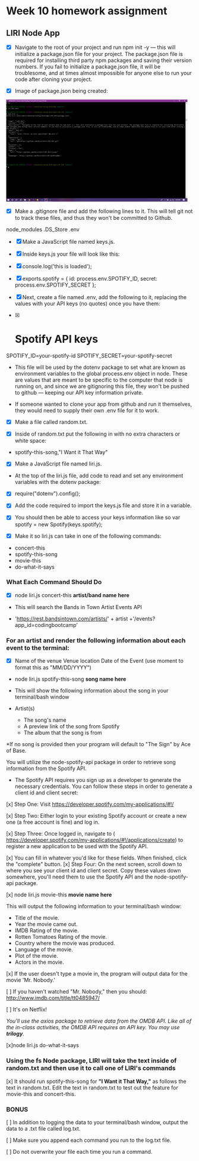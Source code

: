 # Week 10 homework assignment

## LIRI Node App

- [x] Navigate to the root of your project and run npm init -y — this will initialize a package.json file for your project. The package.json file is required for installing third party npm packages and saving their version numbers. If you fail to initialize a package.json file, it will be troublesome, and at times almost impossible for anyone else to run your code after cloning your project.

- [x] Image of package.json being created:

![Image of package.json created](/images/package_json.jpg) 

- [x] Make a .gitignore file and add the following lines to it. This will tell git not to track these files, and thus they won't be committed to Github.

node_modules
.DS_Store
.env

- [x] Make a JavaScript file named keys.js.

- [x] Inside keys.js your file will look like this:

- [x] console.log('this is loaded');

- [x] exports.spotify = {
  id: process.env.SPOTIFY_ID,
  secret: process.env.SPOTIFY_SECRET
};

- [x] Next, create a file named .env, add the following to it, replacing the values with your API keys (no quotes) once you have them:

- [x] # Spotify API keys

SPOTIFY_ID=your-spotify-id
SPOTIFY_SECRET=your-spotify-secret

- This file will be used by the dotenv package to set what are known as environment variables to the global process.env object in node. These are values that are meant to be specific to the computer that node is running on, and since we are gitignoring this file, they won't be pushed to github — keeping our API key information private.

- If someone wanted to clone your app from github and run it themselves, they would need to supply their own .env file for it to work.

- [x] Make a file called random.txt.

- [x] Inside of random.txt put the following in with no extra characters or white space:

- spotify-this-song,"I Want it That Way"

- [x] Make a JavaScript file named liri.js.

- At the top of the liri.js file, add code to read and set any environment variables with the dotenv package:

- [x] require("dotenv").config();

- [x] Add the code required to import the keys.js file and store it in a variable.

- [x] You should then be able to access your keys information like so
  var spotify = new Spotify(keys.spotify);

- [x] Make it so liri.js can take in one of the following commands:

- concert-this
- spotify-this-song
- movie-this
- do-what-it-says

### What Each Command Should Do

- [x] node liri.js concert-this **artist/band name here**

- This will search the Bands in Town Artist Events API

- 'https://rest.bandsintown.com/artists/' + artist +'/events?app_id=codingbootcamp'

### For an artist and render the following information about each event to the terminal:

-[x] Name of the venue
Venue location
Date of the Event (use moment to format this as "MM/DD/YYYY")

- node liri.js spotify-this-song **song name here**

- This will show the following information about the song in your terminal/bash window

- Artist(s)

  - The song's name
  - A preview link of the song from Spotify
  - The album that the song is from

*If no song is provided then your program will default to "The Sign" by Ace of Base.

You will utilize the node-spotify-api package in order to retrieve song information from the Spotify API.

- The Spotify API requires you sign up as a developer to generate the necessary credentials. You can follow these steps in order to generate a client id and client secret:

[x] Step One: Visit https://developer.spotify.com/my-applications/#!/

[x] Step Two: Either login to your existing Spotify account or create a new one (a free account is fine) and log in.

[x] Step Three: Once logged in, navigate to
( https://developer.spotify.com/my-applications/#!/applications/create) to register a new application to be used with the Spotify API.

[x] You can fill in whatever you'd like for these fields. When finished, click the "complete" button.
[x] Step Four: On the next screen, scroll down to where you see your client id and client secret. Copy these values down somewhere, you'll need them to use the Spotify API and the node-spotify-api package.

[x] node liri.js movie-this **movie name here**

This will output the following information to your terminal/bash window:

- Title of the movie.
- Year the movie came out.
- IMDB Rating of the movie.
- Rotten Tomatoes Rating of the movie.
- Country where the movie was produced.
- Language of the movie.
- Plot of the movie.
- Actors in the movie.

[x] If the user doesn't type a movie in, the program will output data for the movie 'Mr. Nobody.'

[ ] If you haven't watched "Mr. Nobody," then you should: http://www.imdb.com/title/tt0485947/

[ ] It's on Netflix!

_You'll use the axios package to retrieve data from the OMDB API. Like all of the in-class activities, the OMDB API requires an API key. You may use **trilogy**._

[x]node liri.js do-what-it-says

### Using the fs Node package, LIRI will take the text inside of random.txt and then use it to call one of LIRI's commands

[x] It should run spotify-this-song for **"I Want it That Way,"** as follows the text in random.txt.
Edit the text in random.txt to test out the feature for movie-this and concert-this.

### BONUS

[ ] In addition to logging the data to your terminal/bash window, output the data to a .txt file called log.txt.

[ ] Make sure you append each command you run to the log.txt file.

[ ] Do not overwrite your file each time you run a command.
